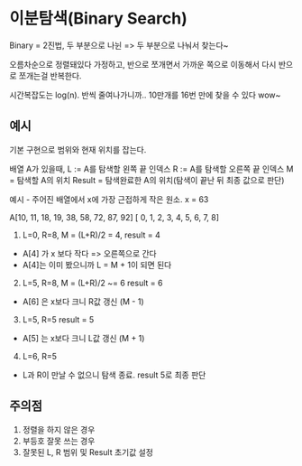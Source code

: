 # 이분탐색(Binary Search)

Binary = 2진법, 두 부분으로 나뉜 => 두 부분으로 나눠서 찾는다~

오름차순으로 정렬돼있다 가정하고, 반으로 쪼개면서 가까운 쪽으로 이동해서 다시 반으로 쪼개는걸 반복한다.

시간복잡도는  log(n). 반씩 줄여나가니까.. 10만개를 16번 만에 찾을 수 있다 wow~

## 예시

기본 구현으로 범위와 현재 위치를 잡는다.

배열 A가 있을때,
L := A를 탐색할 왼쪽 끝 인덱스
R := A를 탐색할 오른쪽 끝 인덱스
M = 탐색할 A의 위치
Result = 탐색완료한 A의 위치(탐색이 끝난 뒤 최종 값으로 판단)

예시 - 주어진 배열에서 x에 가장 근접하게 작은 원소. x = 63

A[10, 11, 18, 19, 38, 58, 72, 87, 92]
 [ 0,  1,  2,  3,  4,  5,  6,  7,  8]

1. L=0, R=8, M = (L+R)/2 = 4, result = 4
  - A[4] 가 x 보다 작다 => 오른쪽으로 간다
  - A[4]는 이미 봤으니까 L = M + 1이 되면 된다
2. L=5, R=8, M = (L+R)/2 ~= 6 result = 6
  - A[6] 은 x보다 크니 R값 갱신 (M - 1)
3. L=5, R=5 result = 5
  - A[5] 는 x보다 크니 L값 갱신 (M + 1)
4. L=6, R=5
  - L과 R이 만날 수 없으니 탐색 종료. result 5로 최종 판단

## 주의점

1. 정렬을 하지 않은 경우
2. 부등호 잘못 쓰는 경우
3. 잘못된 L, R 범위 및 Result 초기값 설정

